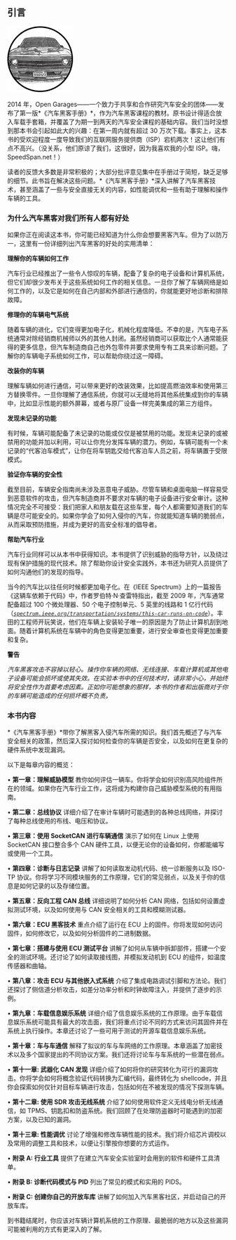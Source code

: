 ## 引言

![image](img/xxi-01.jpg)

2014 年，Open Garages——一个致力于共享和合作研究汽车安全的团体——发布了第一版*《汽车黑客手册》*，作为汽车黑客课程的教材。原书设计得适合放入车载手套箱，并覆盖了为期一到两天的汽车安全课程的基础内容。我们当时没想到那本书会引起如此大的兴趣：在第一周内就有超过 30 万次下载。事实上，这本书的受欢迎程度一度导致我们的互联网服务提供商（ISP）宕机两次！这让他们有点不高兴。（没关系，他们原谅了我们，这很好，因为我喜欢我的小型 ISP。嗨，SpeedSpan.net！）

读者的反馈大多数是非常积极的；大部分批评意见集中在手册过于简短，缺乏足够的细节。此书旨在解决这些问题。*《汽车黑客手册》*深入讲解了汽车黑客技术，甚至涵盖了一些与安全直接无关的内容，如性能调优和一些有助于理解和操作车辆的工具。

### **为什么汽车黑客对我们所有人都有好处**

如果你正在阅读这本书，你可能已经知道为什么你会想要黑客汽车。但为了以防万一，这里有一份详细列出汽车黑客的好处的实用清单：

**理解你的车辆如何工作**

汽车行业已经推出了一些令人惊叹的车辆，配备了复杂的电子设备和计算机系统，但它们却很少发布关于这些系统如何工作的相关信息。一旦你了解了车辆网络是如何工作的，以及它是如何在自己内部和外部进行通信的，你就能更好地诊断和排除故障。

**修理你的车辆电气系统**

随着车辆的进化，它们变得更加电子化，机械化程度降低。不幸的是，汽车电子系统通常对除经销商机械师以外的其他人封闭。虽然经销商可以获取比个人通常能获得的更多信息，但汽车制造商自己也外包零件并要求使用专有工具来诊断问题。了解你的车辆电子系统如何工作，可以帮助你绕过这一障碍。

**改装你的车辆**

理解车辆如何进行通信，可以带来更好的改装效果，比如提高燃油效率和使用第三方替换零件。一旦你理解了通信系统，你就可以无缝地将其他系统集成到你的车辆中，比如显示性能的额外屏幕，或者与原厂设备一样完美集成的第三方组件。

**发现未记录的功能**

有时候，车辆可能配备了未记录的功能或仅仅是被禁用的功能。发现未记录的或被禁用的功能并加以利用，可以让你充分发挥车辆的潜力。例如，车辆可能有一个未记录的“代客泊车模式”，让你在将车钥匙交给代客泊车人员之前，将车辆置于受限模式。

**验证你车辆的安全性**

截至目前，车辆安全指南尚未涉及恶意电子威胁。尽管车辆和桌面电脑一样容易受到恶意软件的攻击，但汽车制造商并不要求对车辆的电子设备进行安全审计。这种情况完全不可接受：我们把家人和朋友载在这些车里，每个人都需要知道我们的车辆是尽可能安全的。如果你学会了如何入侵你的汽车，你就能知道车辆的脆弱点，从而采取预防措施，并成为更好的高安全标准的倡导者。

**帮助汽车行业**

汽车行业同样可以从本书中获得知识。本书提供了识别威胁的指导方针，以及绕过现有保护措施的现代技术。除了帮助你设计安全实践外，本书还为研究人员提供了如何沟通他们的发现的指导。

当今的汽车比以往任何时候都更加电子化。在《IEEE Spectrum》上的一篇报告《这辆车依赖于代码》中，作者罗伯特·N·查雷特指出，截至 2009 年，汽车通常配备超过 100 个微处理器、50 个电子控制单元、5 英里的线路和 1 亿行代码（*[`spectrum.ieee.org/transportation/systems/this-car-runs-on-code`](http://spectrum.ieee.org/transportation/systems/this-car-runs-on-code)*）。丰田的工程师开玩笑说，他们在车辆上安装轮子唯一的原因是为了防止计算机刮到地面。随着计算机系统在车辆中的角色变得更加重要，进行安全审查也变得更加重要和复杂。

**警告**

*汽车黑客攻击不容掉以轻心。操作你车辆的网络、无线连接、车载计算机或其他电子设备可能会损坏或使其失效。在实验本书中的任何技术时，请非常小心，并始终将安全性作为首要考虑因素。正如你可能想象的那样，本书的作者和出版商对于你的车辆可能造成的任何损坏概不负责。*

### **本书内容**

*《汽车黑客手册》*带你了解黑客入侵汽车所需的知识。我们首先概述了与汽车安全相关的政策，然后深入探讨如何检查你的车辆是否安全，以及如何在更复杂的硬件系统中发现漏洞。

以下是每章内容的概览：

• **第一章：理解威胁模型** 教你如何评估一辆车。你将学会如何识别高风险组件所在的领域。如果你在汽车行业工作，这将成为构建你自己威胁模型系统的有用指南。

• **第二章：总线协议** 详细介绍了在审计车辆时可能遇到的各种总线网络，并探讨了每种总线使用的布线、电压和协议。

• **第三章：使用 SocketCAN 进行车辆通信** 演示了如何在 Linux 上使用 SocketCAN 接口整合多个 CAN 硬件工具，以便无论你的设备如何，你都能编写或使用一个工具。

• **第四章：诊断与日志记录** 讲解了如何读取发动机代码、统一诊断服务以及 ISO-TP 协议。你将学习不同模块服务的工作原理，它们的常见弱点，以及关于你的信息是如何记录的以及存储位置。

• **第五章：反向工程 CAN 总线** 详细说明了如何分析 CAN 网络，包括如何设置虚拟测试环境，以及如何使用与 CAN 安全相关的工具和模糊测试器。

• **第六章：ECU 黑客技术** 重点介绍了运行在 ECU 上的固件。你将发现如何访问固件，如何修改它，以及如何分析固件的二进制数据。

• **第七章：搭建与使用 ECU 测试平台** 讲解了如何从车辆中拆卸部件，搭建一个安全的测试环境。还讨论了如何读取接线图，并模拟发动机到 ECU 的组件，如温度传感器和曲轴。

• **第八章：攻击 ECU 与其他嵌入式系统** 介绍了集成电路调试引脚和方法论。我们还探讨了侧信道分析攻击，如差分功率分析和时钟故障注入，并提供了逐步的示例。

• **第九章：车载信息娱乐系统** 详细介绍了信息娱乐系统的工作原理。由于车载信息娱乐系统可能具有最大的攻击面，我们将重点讨论不同的方式来访问其固件并在系统上执行操作。本章还讨论了一些可用于测试的开源车载信息娱乐系统。

• **第十章：车与车通信** 解释了拟议的车与车网络的工作原理。本章涵盖了加密技术以及多个国家提出的不同协议方案。我们还将讨论车与车系统的一些潜在弱点。

• **第十一章: 武器化 CAN 发现** 详细介绍了如何将你的研究转化为可行的漏洞攻击。你将学会如何将概念验证代码转换为汇编代码，最终转化为 shellcode，并且你会探索如何仅针对目标车辆进行攻击，包括如何在不被发现的情况下探测车辆。

• **第十二章: 使用 SDR 攻击无线系统** 介绍了如何使用软件定义无线电分析无线通信，如 TPMS、钥匙扣和防盗系统。我们回顾了在处理防盗器时可能遇到的加密方案，以及已知的漏洞。

• **第十三章: 性能调优** 讨论了增强和修改车辆性能的技术。我们将介绍芯片调校以及常用的调整工具和技术，以便让引擎按你想要的方式运作。

• **附录 A: 行业工具** 提供了在建立汽车安全实验室时会用到的软件和硬件工具清单。

• **附录 B: 诊断代码模式与 PID** 列出了常见的模式和实用的 PIDS。

• **附录 C: 创建你自己的开放车库** 讲解了如何加入汽车黑客社区，并启动自己的开放车库。

到书籍结尾时，你应该对车辆计算机系统的工作原理、最脆弱的地方以及这些漏洞可能被利用的方式有更深入的了解。
